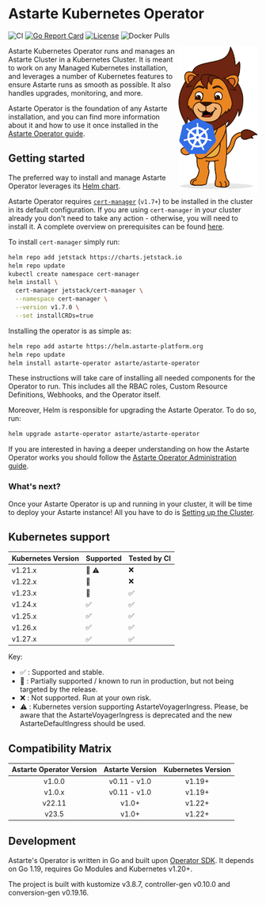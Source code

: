 # Astarte Kubernetes Operator

![CI](https://github.com/astarte-platform/astarte-kubernetes-operator/workflows/Operator%20e2e%20tests/badge.svg?branch=release-23.5)
[![Go Report Card](https://goreportcard.com/badge/github.com/astarte-platform/astarte-kubernetes-operator)](https://goreportcard.com/report/github.com/astarte-platform/astarte-kubernetes-operator)
[![License](http://img.shields.io/:license-apache-blue.svg)](http://www.apache.org/licenses/LICENSE-2.0.html)
![Docker Pulls](https://img.shields.io/docker/pulls/astarte/astarte-kubernetes-operator)

<img src="mascotte.svg" align="right" width="160px" />
Astarte Kubernetes Operator runs and manages an Astarte Cluster in a Kubernetes Cluster. It is meant
to work on any Managed Kubernetes installation, and leverages a number of Kubernetes features to
ensure Astarte runs as smooth as possible. It also handles upgrades, monitoring, and more.

Astarte Operator is the foundation of any Astarte installation, and you can find more information
about it and how to use it once installed in the
[Astarte Operator
guide](https://docs.astarte-platform.org/astarte-kubernetes-operator/snapshot/001-intro_administrator.html).

## Getting started

The preferred way to install and manage Astarte Operator leverages its [Helm
chart](https://artifacthub.io/packages/helm/astarte/astarte-operator).

Astarte Operator requires [`cert-manager`](https://cert-manager.io/) (`v1.7+`) to be installed in
the cluster in its default configuration. If you are using `cert-manager` in your cluster already
you don't need to take any action - otherwise, you will need to install it. A complete overview on
prerequisites can be found
[here](https://docs.astarte-platform.org/astarte-kubernetes-operator/snapshot/020-prerequisites.html).

To install `cert-manager` simply run:
```bash
helm repo add jetstack https://charts.jetstack.io
helm repo update
kubectl create namespace cert-manager
helm install \
  cert-manager jetstack/cert-manager \
  --namespace cert-manager \
  --version v1.7.0 \
  --set installCRDs=true
```

Installing the operator is as simple as:
```bash
helm repo add astarte https://helm.astarte-platform.org
helm repo update
helm install astarte-operator astarte/astarte-operator
```

These instructions will take care of installing all needed components for the Operator to run. This
includes all the RBAC roles, Custom Resource Definitions, Webhooks, and the Operator itself.

Moreover, Helm is responsible for upgrading the Astarte Operator. To do so, run:
```bash
helm upgrade astarte-operator astarte/astarte-operator
```

If you are interested in having a deeper understanding on how the Astarte Operator works you should
follow the [Astarte Operator Administration
guide](https://docs.astarte-platform.org/astarte-kubernetes-operator/snapshot/001-intro_administrator.html).

### What's next?

Once your Astarte Operator is up and running in your cluster, it will be time to deploy your Astarte
instance! All you have to do is [Setting up the
Cluster](https://docs.astarte-platform.org/astarte-kubernetes-operator/snapshot/060-setup_cluster.html).

## Kubernetes support

| Kubernetes Version | Supported                        | Tested by CI       |
|--------------------|----------------------------------|--------------------|
| v1.21.x            | :large_orange_diamond: :warning: | :x:                |
| v1.22.x            | :large_orange_diamond:           | :x:                |
| v1.23.x            | :large_orange_diamond:           | :white_check_mark: |
| v1.24.x            | :white_check_mark:               | :white_check_mark: |
| v1.25.x            | :white_check_mark:               | :white_check_mark: |
| v1.26.x            | :white_check_mark:               | :white_check_mark: |
| v1.27.x            | :white_check_mark:               | :white_check_mark: |

Key:

* :white_check_mark: : Supported and stable.
* :large_orange_diamond: : Partially supported / known to run in production, but not being targeted
  by the release.
* :x: : Not supported. Run at your own risk.
* :warning: : Kubernetes version supporting AstarteVoyagerIngress. Please, be aware that the
  AstarteVoyagerIngress is deprecated and the new AstarteDefaultIngress should be used.

## Compatibility Matrix

| Astarte Operator Version | Astarte Version | Kubernetes Version |
|:------------------------:|:---------------:|:------------------:|
| v1.0.0                   | v0.11 - v1.0    | v1.19+             |
| v1.0.x                   | v0.11 - v1.0    | v1.19+             |
| v22.11                   | v1.0+           | v1.22+             |
| v23.5                    | v1.0+           | v1.22+             |

## Development

Astarte's Operator is written in Go and built upon [Operator
SDK](https://github.com/operator-framework/operator-sdk). It depends on Go 1.19, requires Go
Modules and Kubernetes v1.20+.

The project is built with kustomize v3.8.7, controller-gen v0.10.0 and conversion-gen v0.19.16.
